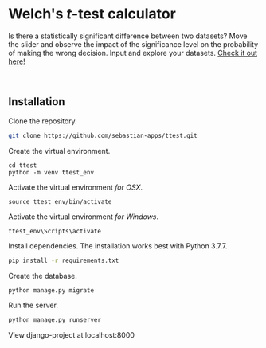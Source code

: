 # Welch's *t*-test calculator

Is there a statistically significant difference between two datasets? Move the slider and observe the impact of the significance level on the probability of making the wrong decision. Input and explore your datasets. [Check it out here!](http://welchsttest.herokuapp.com)


<br />

## Installation

Clone the repository.

```bash
git clone https://github.com/sebastian-apps/ttest.git
```

Create the virtual environment.

```
cd ttest
python -m venv ttest_env
```

Activate the virtual environment <i>for OSX</i>.

```
source ttest_env/bin/activate
```

Activate the virtual environment <i>for Windows</i>.

```
ttest_env\Scripts\activate
```

Install dependencies. The installation works best with Python 3.7.7.

```bash
pip install -r requirements.txt
```

Create the database.

```bash
python manage.py migrate
```

Run the server.

```bash
python manage.py runserver
```

View django-project at localhost:8000 

